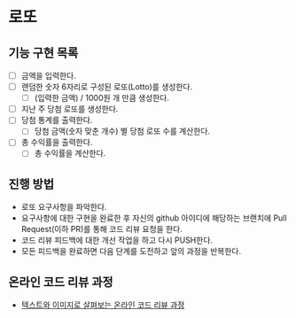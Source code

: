 # 로또

## 기능 구현 목록
* [ ] 금액을 입력한다.
* [ ] 랜덤한 숫자 6자리로 구성된 로또(Lotto)를 생성한다.
  * [ ] (입력한 금액) / 1000원 개 만큼 생성한다.
* [ ] 지난 주 당첨 로또를 생성한다.
* [ ] 당첨 통계를 출력한다.
  * [ ] 당첨 금액(숫자 맞춘 개수) 별 당첨 로또 수를 계산한다.
* [ ] 총 수익률을 출력한다.
  * [ ] 총 수익률을 계산한다.

## 진행 방법
* 로또 요구사항을 파악한다.
* 요구사항에 대한 구현을 완료한 후 자신의 github 아이디에 해당하는 브랜치에 Pull Request(이하 PR)를 통해 코드 리뷰 요청을 한다.
* 코드 리뷰 피드백에 대한 개선 작업을 하고 다시 PUSH한다.
* 모든 피드백을 완료하면 다음 단계를 도전하고 앞의 과정을 반복한다.

## 온라인 코드 리뷰 과정
* [텍스트와 이미지로 살펴보는 온라인 코드 리뷰 과정](https://github.com/next-step/nextstep-docs/tree/master/codereview)
